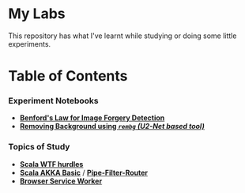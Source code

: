 # My Labs
This repository has what I've learnt while studying or doing some little experiments.

# Table of Contents

### Experiment Notebooks
- [**Benford's Law for Image Forgery Detection**](./benford-law/notebook.ipynb)
- [**Removing Background using _`rembg` (U2-Net based tool)_**](./rembg-test/notebook.ipynb)


### Topics of Study

- **[Scala WTF hurdles](./wtf-scala/scala_wtf_hurdles.md)**
- **[Scala AKKA Basic](./wtf-scala/akka_introduction.md)** / **[Pipe-Filter-Router](./wtf-scala/akka_pipe_filter_router.md)**
- [**Browser Service Worker**](./service-worker/slide-deck.md)


